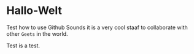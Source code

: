 # Hallo-Welt
Test how to use Github
Sounds it is a very cool staaf to collaborate with other `Geets` in the world.

Test is a test.

